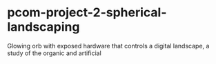 # pcom-project-2-spherical-landscaping

Glowing orb with exposed hardware that controls a digital landscape, a study of the organic and artificial
